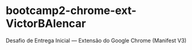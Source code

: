 # bootcamp2-chrome-ext-VictorBAlencar
Desafio de Entrega Inicial — Extensão do Google Chrome (Manifest V3)
